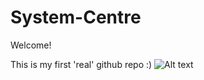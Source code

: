# System-Centre
Welcome!

This is my first 'real' github repo :) 
![Alt text](SCCM-Get-PendingClients/Get-PendingClients.PNG?raw=true "Get-PendingClients Workflow")
